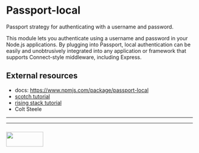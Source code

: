 Passport-local
===

Passport strategy for authenticating with a username and password.

This module lets you authenticate using a username and password in your Node.js applications. By plugging into Passport, local authentication can be easily and unobtrusively integrated into any application or framework that supports Connect-style middleware, including Express.

External resources
---
+ docs: https://www.npmjs.com/package/passport-local
+ [scotch tutorial](https://www.google.be/url?sa=t&rct=j&q=&esrc=s&source=web&cd=1&cad=rja&uact=8&ved=0ahUKEwjJmOKD8YjXAhXNSxoKHUkYDuMQFggoMAA&url=https%3A%2F%2Fscotch.io%2Ftutorials%2Feasy-node-authentication-setup-and-local&usg=AOvVaw0p5wlwHw7G1C0vyBwZB8UC)  
+ [rising stack tutorial](https://blog.risingstack.com/node-hero-node-js-authentication-passport-js/)
+ Colt Steele
___
___
### <a href="http://elewa.education/blog" target="_blank"><img src="https://user-images.githubusercontent.com/18554853/34921062-506450ae-f97d-11e7-875f-6feeb26ad72d.png" width="100" height="40"/></a>